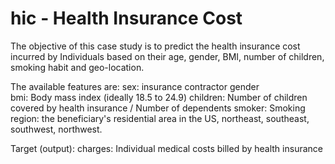 # hic - Health Insurance Cost
The objective of this case study is to predict the health insurance cost incurred by Individuals based on their age, gender, BMI, number of children, smoking habit and geo-location.

The available features are:
sex: insurance contractor gender<br>
bmi: Body mass index (ideally 18.5 to 24.9)
children: Number of children covered by health insurance / Number of dependents
smoker: Smoking
region: the beneficiary's residential area in the US, northeast, southeast, southwest, northwest.


Target (output):
charges: Individual medical costs billed by health insurance

